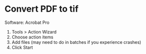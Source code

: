 
# Convert PDF to tif #

Software: Acrobat Pro 

1. Tools > Action Wizard
2. Choose action items
3. Add files (may need to do in batches if you experience crashes)
4. Click Start
